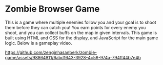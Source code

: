 # Zombie Browser Game

This is a game where multiple enemies follow you and your goal is to shoot them before they can catch you! You earn points for every enemy you shoot, and you can collect buffs on the map
in given intervals. This game is built using HTML and CSS for the display, and JavaScript for the main game logic. Below is a gameplay video.

https://github.com/zenginhasanberk/zombie-game/assets/98864811/6abd1643-3928-4c58-974a-794ff44b7e4b

